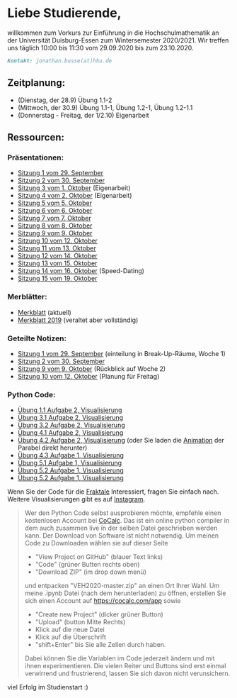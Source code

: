 # Liebe Studierende,
willkommen zum Vorkurs zur Einführung in die Hochschulmathematik an der Universität Duisburg-Essen zum Wintersemester 2020/2021. Wir treffen uns täglich 10:00 bis 11:30 vom 29.09.2020 bis zum 23.10.2020.

```markdown
Kontakt: jonathan.busse(at)hhu.de
```

## Zeitplanung:
- (Dienstag, der 28.9) Übung 1.1-2
- (Mittwoch, der 30.9) Übung 1.1-1, Übung 1.2-1, Übung 1.2-1.1
- (Donnerstag - Freitag, der 1/2.10) Eigenarbeit

## Ressourcen:
### Präsentationen:
- [Sitzung 1 vom 29. September](https://github.com/JoKaBus/VEH2020/blob/master/Pr%C3%A4sentationen/Pres1-2020-09-29.pdf)
- [Sitzung 2 vom 30. September](https://github.com/JoKaBus/VEH2020/blob/master/Pr%C3%A4sentationen/Pres2-2020-09-30.pdf)
- [Sitzung 3 vom 1. Oktober](https://github.com/JoKaBus/VEH2020/blob/master/Pr%C3%A4sentationen/Pres3-2020-10-01.pdf) (Eigenarbeit)
- [Sitzung 4 vom 2. Oktober](https://github.com/JoKaBus/VEH2020/blob/master/Pr%C3%A4sentationen/Pres4-2020-10-02.pdf) (Eigenarbeit)
- [Sitzung 5 vom 5. Oktober](https://github.com/JoKaBus/VEH2020/blob/master/Pr%C3%A4sentationen/Pres5-2020-10-05.pdf)
- [Sitzung 6 vom 6. Oktober](https://github.com/JoKaBus/VEH2020/blob/master/Pr%C3%A4sentationen/Pres6-2020-10-06.pdf)
- [Sitzung 7 vom 7. Oktober](https://github.com/JoKaBus/VEH2020/blob/master/Pr%C3%A4sentationen/Pres7-2020-10-07.pdf)
- [Sitzung 8 vom 8. Oktober](https://github.com/JoKaBus/VEH2020/blob/master/Pr%C3%A4sentationen/Pres8-2020-10-08.pdf)
- [Sitzung 9 vom 9. Oktober](https://github.com/JoKaBus/VEH2020/blob/master/Pr%C3%A4sentationen/Pres9-2020-10-09.pdf)
- [Sitzung 10 vom 12. Oktober](https://github.com/JoKaBus/VEH2020/blob/master/Pr%C3%A4sentationen/Pres10-2020-10-12.pdf)
- [Sitzung 11 vom 13. Oktober](https://github.com/JoKaBus/VEH2020/blob/master/Pr%C3%A4sentationen/Pres11-2020-10-13.pdf)
- [Sitzung 12 vom 14. Oktober](https://github.com/JoKaBus/VEH2020/blob/master/Pr%C3%A4sentationen/Pres12-2020-10-14.pdf)
- [Sitzung 13 vom 15. Oktober](https://github.com/JoKaBus/VEH2020/blob/master/Pr%C3%A4sentationen/Pres13-2020-10-15.pdf)
- [Sitzung 14 vom 16. Oktober](https://github.com/JoKaBus/VEH2020/blob/master/Pr%C3%A4sentationen/Pres14-2020-10-16.pdf) (Speed-Dating)
- [Sitzung 15 vom 19. Oktober](https://github.com/JoKaBus/VEH2020/blob/master/Pr%C3%A4sentationen/Pres15-2020-10-19.pdf) 


### Merblätter:
- [Merkblatt](https://github.com/JoKaBus/VEH2020/blob/master/Merkbl%C3%A4tter/MerkblattMathematikVorkurs2020.pdf) (aktuell)
- [Merkblatt 2019](https://github.com/JoKaBus/VEH2020/blob/master/Merkbl%C3%A4tter/MerkblattMathematikVorkurs2019.pdf) (veraltet aber vollständig)

### Geteilte Notizen:
- [Sitzung 1 vom 29. September](https://github.com/JoKaBus/VEH2020/blob/master/GeteilteNotizen/Sitzung-2020-09-29.txt) (einteilung in Break-Up-Räume, Woche 1)
- [Sitzung 2 vom 30. September](https://github.com/JoKaBus/VEH2020/blob/master/GeteilteNotizen/Sitzung-2020-09-30.txt)
- [Sitzung 9 vom 9. Oktober](https://github.com/JoKaBus/VEH2020/blob/master/GeteilteNotizen/Sitzung-2020-10-09.txt) (Rückblick auf Woche 2)
- [Sitzung 10 vom 12. Oktober](https://github.com/JoKaBus/VEH2020/blob/master/GeteilteNotizen/Sitzung-2020-10-12.txt) (Planung für Freitag)

### Python Code:
- [Übung 1.1 Aufgabe 2, Visualisierung](https://github.com/JoKaBus/VEH2020/blob/master/PythonCode/U11A2.ipynb)
- [Übung 3.1 Aufgabe 2, Visualisierung](https://github.com/JoKaBus/VEH2020/blob/master/PythonCode/U31A2.ipynb)
- [Übung 3.2 Aufgabe 2, Visualisierung](https://github.com/JoKaBus/VEH2020/blob/master/PythonCode/U32A2.ipynb)
- [Übung 4.1 Aufgabe 2, Visualisierung](https://github.com/JoKaBus/VEH2020/blob/master/PythonCode/U41A2.ipynb)
- [Übung 4.2 Aufgabe 2, Visualisierung](https://github.com/JoKaBus/VEH2020/blob/master/PythonCode/U42A2.ipynb) (oder Sie laden die 
[Animation](https://github.com/JoKaBus/VEH2020/blob/master/Sonstiges/U42A2ParabolaAnimation.mp4) der Parabel direkt herunter)
- [Übung 4.3 Aufgabe 1, Visualisierung](https://github.com/JoKaBus/VEH2020/blob/master/PythonCode/U43A1.ipynb) 
- [Übung 5.1 Aufgabe 1, Visualisierung](https://github.com/JoKaBus/VEH2020/blob/master/PythonCode/U51A1.ipynb) 
- [Übung 5.2 Aufgabe 1, Visualisierung](https://github.com/JoKaBus/VEH2020/blob/master/PythonCode/U52A1.ipynb)
- [Übung 5.2 Aufgabe 1, Visualisierung](https://github.com/JoKaBus/VEH2020/blob/master/PythonCode/U53A1.ipynb) 


Wenn Sie der Code für die [Fraktale](https://www.instagram.com/p/CGN671jjbgx/) Interessiert, fragen Sie einfach nach. Weitere Visualisierungen gibt es auf [Instagram](https://www.instagram.com/p/CGN7cpSC6mq/).

> Wer den Python Code selbst ausprobieren möchte, empfehle einen kostenlosen Account bei [CoCalc](https://cocalc.com/app).
> Das ist ein online python compiler in dem auch zusammen live in der selben Datei geschrieben werden kann.
> Der Download von Software ist nicht notwendig.
> Um meinen Code zu Downloaden wählen sie auf dieser Seite
> - "View Project on GitHub" (blauer Text links)
> - "Code" (grüner Butten rechts oben)
> - "Download ZIP" (im drop down menü)
>
> und entpacken "VEH2020-master.zip" an einen Ort Ihrer Wahl.
> Um meine .ipynb Datei (nach dem herunterladen) zu öffnen, erstellen Sie sich einen Account auf https://cocalc.com/app sowie
> -  "Create new Project" (dicker grüner Button)
> - "Upload" (button Mitte Rechts)
> - Klick auf die neue Datei
> - Klick auf die Überschrift
> - "shift+Enter" bis Sie alle Zellen durch haben.  
>
> Dabei können Sie die Variablen im Code jederzeit ändern und mit ihnen experimentieren.
> Die vielen Reiter und Buttons sind erst einmal verwirrend und frustrierend, lassen Sie sich davon nicht verunsichern.

viel Erfolg im Studienstart :)

